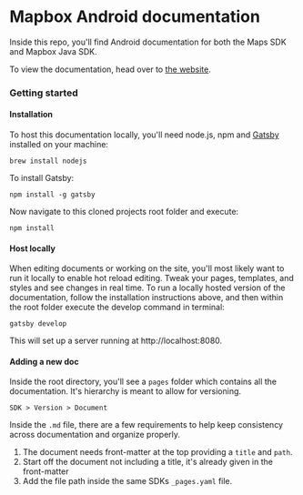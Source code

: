 # Mapbox Android documentation
Inside this repo, you'll find Android documentation for both the Maps SDK and Mapbox Java SDK.

To view the documentation, head over to [the website]().

### Getting started
#### Installation
To host this documentation locally, you'll need node.js, npm and [Gatsby](https://github.com/gatsbyjs/gatsby) installed on your machine:

```
brew install nodejs
```

To install Gatsby:

```
npm install -g gatsby
```

Now navigate to this cloned projects root folder and execute:

```
npm install
```

#### Host locally
When editing documents or working on the site, you'll most likely want to run it locally to enable hot reload editing. Tweak your pages, templates, and styles and see changes in real time. To run a locally hosted version of the documentation, follow the installation instructions above, and then within the root folder execute the develop command in terminal:

```
gatsby develop
```

This will set up a server running at http://localhost:8080.

#### Adding a new doc
Inside the root directory, you'll see a `pages` folder which contains all the documentation. It's hierarchy is meant to allow for versioning.

```
SDK > Version > Document
```

Inside the `.md` file, there are a few requirements to help keep consistency across documentation and organize properly.

1. The document needs front-matter at the top providing a `title` and `path`.
2. Start off the document not including a title, it's already given in the front-matter
3. Add the file path inside the same SDKs `_pages.yaml` file.
